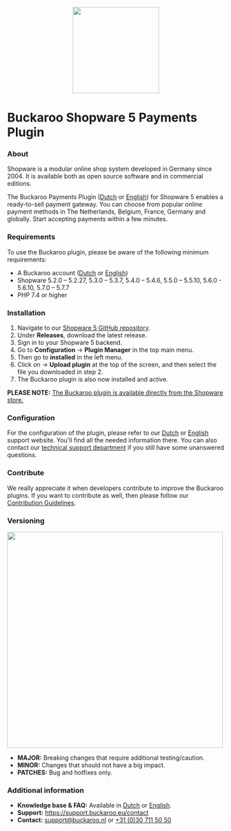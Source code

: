 <p align="center">
  <img src="https://www.buckaroo.nl/media/3475/shopware5_icon.png" width="200px" position="center">
</p>

# Buckaroo Shopware 5 Payments Plugin

### About

Shopware is a modular online shop system developed in Germany since 2004. It is available both as open source software and in commercial editions.

The Buckaroo Payments Plugin ([Dutch](https://support.buckaroo.nl/categorieen/plugins/shopware-5) or [English](https://support.buckaroo.eu/categories/plugins/shopware-5)) for Shopware 5 enables a ready-to-sell payment gateway. You can choose from popular online payment methods in The Netherlands, Belgium, France, Germany and globally.
Start accepting payments within a few minutes.

### Requirements

To use the Buckaroo plugin, please be aware of the following minimum requirements:
- A Buckaroo account ([Dutch](https://www.buckaroo.nl/start) or [English](https://www.buckaroo.eu/solutions/request-form))
- Shopware 5.2.0 – 5.2.27, 5.3.0 – 5.3.7, 5.4.0 – 5.4.6, 5.5.0 – 5.5.10, 5.6.0 - 5.6.10, 5.7.0 – 5.7.7
- PHP 7.4 or higher

### Installation

1.  Navigate to our  [Shopware 5 GitHub repository](https://github.com/buckaroo-it/Shopware_5).
2.  Under  **Releases**, download the latest release.
3.  Sign in to your Shopware 5 backend.
4.  Go to  **Configuration**  →  **Plugin Manager**  in the top main menu.
5.  Then go to  **installed**  in the left menu.
6.  Click on →  **Upload plugin**  at the top of the screen, and then select the file you downloaded in step 2.
7.  The Buckaroo plugin is also now installed and active.

**PLEASE NOTE:** [The Buckaroo plugin is available directly from the Shopware store.](https://store.shopware.com/en/bucka93323165700f/buckaroo-payments-shopware-6.html)

### Configuration

For the configuration of the plugin, please refer to our [Dutch](https://support.buckaroo.nl/categorieen/plugins/shopware-5) or [English](https://support.buckaroo.eu/categories/plugins/shopware-5) support website. You'll find all the needed information there.
You can also contact our [technical support department](mailto:support@buckaroo.nl) if you still have some unanswered questions.

### Contribute

We really appreciate it when developers contribute to improve the Buckaroo plugins.
If you want to contribute as well, then please follow our [Contribution Guidelines](CONTRIBUTING.md).

### Versioning 
<p align="left">
  <img src="https://www.buckaroo.nl/media/3484/shopware5_versioning.png" width="500px" position="center">
</p>

- **MAJOR:** Breaking changes that require additional testing/caution.
- **MINOR:** Changes that should not have a big impact.
- **PATCHES:** Bug and hotfixes only.

### Additional information
- **Knowledge base & FAQ:** Available in [Dutch](https://support.buckaroo.nl/categorieen/plugins/shopware-5) or [English](https://support.buckaroo.eu/categories/plugins/shopware-5).
- **Support:** https://support.buckaroo.eu/contact
- **Contact:** [support@buckaroo.nl](mailto:support@buckaroo.nl) or [+31 (0)30 711 50 50](tel:+310307115050)
